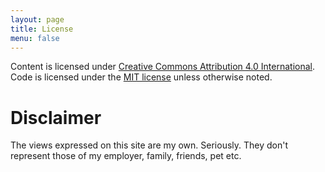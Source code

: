 ```yaml
---
layout: page
title: License
menu: false
---
```

Content is licensed under <a href="https://creativecommons.org/licenses/by/4.0/" title="CC BY 4.0" target="_blank">Creative Commons Attribution 4.0 International</a>. Code is licensed under the <a href="https://opensource.org/licenses/MIT" target="_blank">MIT license</a> unless otherwise noted. 

# Disclaimer
The views expressed on this site are my own. Seriously. They don't represent those of my employer, family, friends, pet etc.
